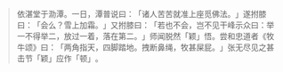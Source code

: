 > 依湛堂于泐潭。一日，潭普说曰：​「诸人苦苦就准上座觅佛法。​」遂拊膝曰：​「会么？雪上加霜。​」又拊膝曰：​「若也不会，岂不见干峰示众曰：举一不得举二，放过一着，落在第二。​」师闻脱然「颖」悟。尝和忠道者《牧牛颂》曰：​「两角指天，四脚踏地。拽断鼻绳，牧甚屎屁。​」张无尽见之甚击节「颖」应作「顿」​。


